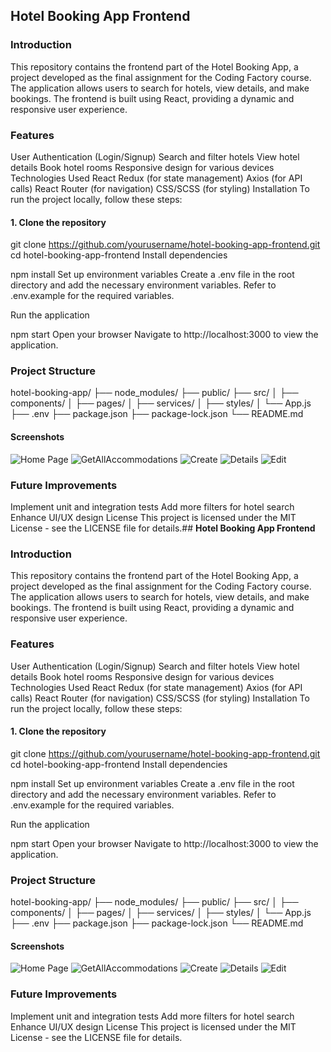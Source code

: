 ## **Hotel Booking App Frontend**

### __Introduction__
This repository contains the frontend part of the Hotel Booking App, a project developed as the final assignment for the Coding Factory course. The application allows users to search for hotels, view details, and make bookings. The frontend is built using React, providing a dynamic and responsive user experience.

### __Features__
User Authentication (Login/Signup)
Search and filter hotels
View hotel details
Book hotel rooms
Responsive design for various devices
Technologies Used
React
Redux (for state management)
Axios (for API calls)
React Router (for navigation)
CSS/SCSS (for styling)
Installation
To run the project locally, follow these steps:

#### 1. Clone the repository
git clone https://github.com/yourusername/hotel-booking-app-frontend.git
cd hotel-booking-app-frontend
Install dependencies

npm install
Set up environment variables
Create a .env file in the root directory and add the necessary environment variables. Refer to .env.example for the required variables.

Run the application

npm start
Open your browser
Navigate to http://localhost:3000 to view the application.

### __Project Structure__
hotel-booking-app/
├── node_modules/
├── public/
├── src/
│   ├── components/
│   ├── pages/
│   ├── services/
│   ├── styles/
│   └── App.js
├── .env
├── package.json
├── package-lock.json
└── README.md

#### __Screenshots__
![Home Page](./images/homepage.png)
![GetAllAccommodations](./images/getAll.png)
![Create](./images/create.png)
![Details](./images/details.png)
![Edit](./images/edit.png)

### __Future Improvements__
Implement unit and integration tests
Add more filters for hotel search
Enhance UI/UX design
License
This project is licensed under the MIT License - see the LICENSE file for details.## **Hotel Booking App Frontend**

### __Introduction__
This repository contains the frontend part of the Hotel Booking App, a project developed as the final assignment for the Coding Factory course. The application allows users to search for hotels, view details, and make bookings. The frontend is built using React, providing a dynamic and responsive user experience.

### __Features__
User Authentication (Login/Signup)
Search and filter hotels
View hotel details
Book hotel rooms
Responsive design for various devices
Technologies Used
React
Redux (for state management)
Axios (for API calls)
React Router (for navigation)
CSS/SCSS (for styling)
Installation
To run the project locally, follow these steps:

#### 1. Clone the repository
git clone https://github.com/yourusername/hotel-booking-app-frontend.git
cd hotel-booking-app-frontend
Install dependencies

npm install
Set up environment variables
Create a .env file in the root directory and add the necessary environment variables. Refer to .env.example for the required variables.

Run the application

npm start
Open your browser
Navigate to http://localhost:3000 to view the application.

### __Project Structure__
hotel-booking-app/
├── node_modules/
├── public/
├── src/
│   ├── components/
│   ├── pages/
│   ├── services/
│   ├── styles/
│   └── App.js
├── .env
├── package.json
├── package-lock.json
└── README.md

#### __Screenshots__
![Home Page](./images/homepage.png)
![GetAllAccommodations](./images/getAll.png)
![Create](./images/create.png)
![Details](./images/details.png)
![Edit](./images/edit.png)

### __Future Improvements__
Implement unit and integration tests
Add more filters for hotel search
Enhance UI/UX design
License
This project is licensed under the MIT License - see the LICENSE file for details.
